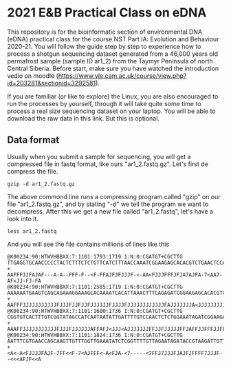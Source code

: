 # 2021 E&B Practical Class on eDNA

This repository is for the bioinformatic section of environmental DNA (eDNA) practical class for the course NST Part IA: Evolution and Behaviour 2020-21. You will follow the guide step by step to experience how to process a shotgun sequencing dataset generated from a 46,000 years old permafrost sample (sample ID ar1_2) from the Taymyr Peninsula of north Central Siberia. Before start, make sure you have watched the introduction vedio on moodle (https://www.vle.cam.ac.uk/course/view.php?id=203281&sectionid=3292581).

If you are familiar (or like to explore) the Linux, you are also encouraged to run the processes by yourself, through it will take quite some time to process a real size sequencing dataset on your laptop. You will be able to download the raw data in this link. But this is optional. 


## Data format

Usually when you submit a sample for sequencing, you will get a compressed file in fastq format, like ours "ar1_2.fastq.gz". Let's first de compress the file.

```
gzip -d ar1_2.fastq.gz
```

The above commond line runs a compressing program called "gzip" on our file "ar1_2.fastq.gz", and by stating "-d" we tell the program we want to decompress. After this we get a new file called "ar1_2.fastq", let's have a look into it.

```
less ar1_2.fastq
```

And you will see the file contains millions of lines like this

```
@K00234:90:HTWVHBBXX:7:1101:1793:1719 1:N:0:CGATGT+CGCTTG
TTGAGGTGCAACCCCCTACTCTTTCTCTGTTCATCTTTAACCAAATCGGAAGAGCACACGTCTGAACTCCAGTCACCGATG
+
AAFFFJJFAJAF---A-A--FFF-F--<F-FFAJFJFJJJF-<-AA<FJJJFFFJFJA7AJFA-7<AA7-AF<JJ-FJ-FA
@K00234:90:HTWVHBBXX:7:1101:2585:1719 1:N:0:CGATGT+CGCTTG
AAAAAATGAAGTCAGCAGAAAGGAAAGCACAAAATCACATTAAACTTTCAGAGATCGGAAGAGCACACGTCTGAACTCCAG
+
AAFFFJJJJJJJJJJJFJJJFJJFJJFJJJJJJFJJJJFJJJJJJJJJJJJFAJJJJJJJA<JJJJJJJJJJJJJFFJJJJ
@K00234:90:HTWVHBBXX:7:1101:1600:1736 1:N:0:CGATGT+CGCTTG
CGGTGTCACTTTGTCGGTATAGCCATCAATAATATTGATTTTGTCCAACTCTCTGGAAATAGATCGGAAGAGCACACGTCT
+
AAAFFJJJJJJJJJJJFJJJFJJJJJJAFFAFJ<JJJ<AJJJJJJJFFJJFJJJJJFFJAFFJJFFFJJFFF7JJJJJJJJ
@K00234:90:HTWVHBBXX:7:1101:1824:1736 1:N:0:CGATGT+CGCTTG
AATTTCGTGAACCAGCAAGTTGTTTGGTTGAAATATCTCGGTTTTGTTAGAATAGATACCGTAAGATTGTTCTAATCTATT
+
<A<-A<FJJJJFAJF-7FF<<F-7<AJFFF<-A<FJA-<7-----<7FFJ7JJJFJAJFJFFFF7JJJF--<<<AFJF<<A
```

